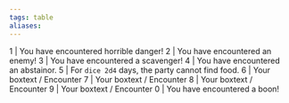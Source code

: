 ```yaml
---
tags: table
aliases:
---
```


1 | You have encountered horrible danger!
2 | You have encountered an enemy!
3 | You have encountered a scavenger!
4 | You have encountered an abstainor.
5 | For ```dice 2d4``` days, the party cannot find food.
6 | Your boxtext / Encounter
7 | Your boxtext / Encounter
8 | Your boxtext / Encounter
9 | Your boxtext / Encounter
0 | You have encountered a boon!